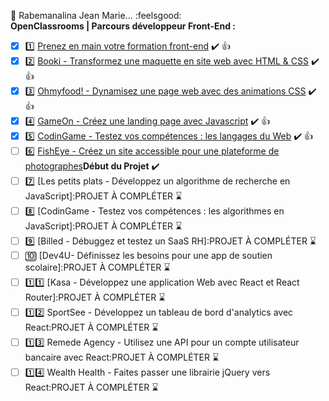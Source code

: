 
:superhero: Rabemanalina Jean Marie... :feelsgood:<br>
 **OpenClassrooms | Parcours développeur Front-End :**
- [x] :one: [Prenez en main votre formation front-end](https://Présentation.re "ok") :heavy_check_mark: :+1: 
- [x] :two: [Booki - Transformez une maquette en site web avec HTML & CSS](https://vianey-jean.github.io/Rabe.Booki-github.io/ "Booki") :heavy_check_mark: :+1:
- [x] :three: [Ohmyfood! - Dynamisez une page web avec des animations CSS](https://vianey-jean.github.io/Jean.RABEMANALINA_3_13012022/ "Ohmyfood!") :heavy_check_mark: :+1:
- [x] :four: [GameOn - Créez une landing page avec Javascript](https://vianey-jean.github.io/GameOn-website-FR/ "GameOn") :heavy_check_mark: :+1:
- [x] :five: [CodinGame - Testez vos compétences : les langages du Web](https://codingame.com "ok") :heavy_check_mark: :+1:
- [ ] :six: [FishEye - Créez un site accessible pour une plateforme de photographes](https://vianey-jean.github.io/Front-End-Fisheye/ "FishEye")**Début du Projet** :heavy_check_mark:
- [ ] :seven: [Les petits plats - Développez un algorithme de recherche en JavaScript]:PROJET À COMPLÉTER :hourglass: 
- [ ] :eight: [CodinGame - Testez vos compétences : les algorithmes en JavaScript]:PROJET À COMPLÉTER :hourglass: 
- [ ] :nine: [Billed - Débuggez et testez un SaaS RH]:PROJET À COMPLÉTER :hourglass: 
- [ ] :keycap_ten: [Dev4U- Définissez les besoins pour une app de soutien scolaire]:PROJET À COMPLÉTER :hourglass: 
- [ ] :one::one: [Kasa - Développez une application Web avec React et React Router]:PROJET À COMPLÉTER :hourglass: 
- [ ] :one::two: SportSee - Développez un tableau de bord d'analytics avec React:PROJET À COMPLÉTER :hourglass: 
- [ ] :one::three: Remede Agency - Utilisez une API pour un compte utilisateur bancaire avec React:PROJET À COMPLÉTER :hourglass: 
- [ ] :one::four: Wealth Health - Faites passer une librairie jQuery vers React:PROJET À COMPLÉTER :hourglass: 

<!---
vianey-jean/vianey-jean is a ✨ special ✨ repository because its `README.md` (this file) appears on your GitHub profile.
You can click the Preview link to take a look at your changes.
--->
